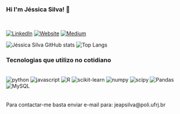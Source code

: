 ### Hi I'm Jéssica Silva! 🤚
<br>

[![LinkedIn](https://img.shields.io/badge/LinkedIn-0077B5?style=for-the-badge&logo=linkedin&logoColor=white)](https://www.linkedin.com/in/jessica-aparecida-silva/)
[![Website](https://img.shields.io/badge/website-000000?style=for-the-badge&logo=About.me&logoColor=white)](https://jeapsilva.com/)
[![Medium](https://img.shields.io/badge/Medium-12100E?style=for-the-badge&logo=medium&logoColor=white)](https://medium.com/@jesapsilva)


![Jéssica Silva GitHub stats](https://github-readme-stats.vercel.app/api?username=jesapsilva&show_icons=true&theme=transparent)
![Top Langs](https://github-readme-stats.vercel.app/api/top-langs/?username=jesapsilva&layout=compact&theme=transparent)

### Tecnologias que utilizo no cotidiano

<div style="display: inline_block"><br/>
    <img align="center" alt="python" src="https://img.shields.io/badge/Python-3776AB?style=for-the-badge&logo=python&logoColor=white" />   
    <img align="center" alt="javascript" src="https://img.shields.io/badge/JavaScript-F7DF1E?style=for-the-badge&logo=javascript&logoColor=black" /> 
    <img align="center" alt="R" src="https://img.shields.io/badge/R-276DC3?style=for-the-badge&logo=r&logoColor=white" />   
    <img align="center" alt="scikit-learn" src="https://img.shields.io/badge/scikit_learn-F7931E?style=for-the-badge&logo=scikit-learn&logoColor=white" />   
    <img align="center" alt="numpy" src="https://img.shields.io/badge/Numpy-777BB4?style=for-the-badge&logo=numpy&logoColor=white" />  
    <img align="center" alt="scipy" src="https://img.shields.io/badge/SciPy-654FF0?style=for-the-badge&logo=SciPy&logoColor=whit" /> 
    <img align="center" alt="Pandas" src="https://img.shields.io/badge/Pandas-2C2D72?style=for-the-badge&logo=pandas&logoColor=white" /> 
    <img align="center" alt="MySQL" src="https://img.shields.io/badge/MySQL-00000F?style=for-the-badge&logo=mysql&logoColor=white" />   
</div><br/>

<br>
Para contactar-me basta enviar e-mail para: jeapsilva@poli.ufrj.br 
